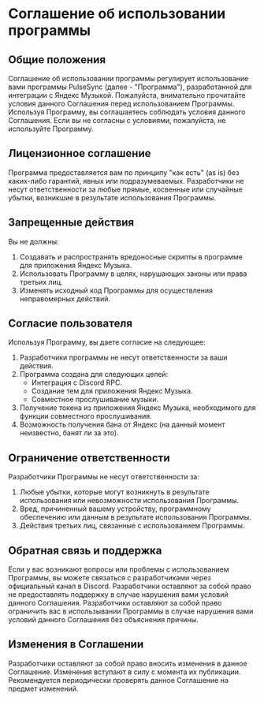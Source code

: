 # Соглашение об использовании программы

## Общие положения

Соглашение об использовании программы регулирует использование вами программы PulseSync (далее - "Программа"), разработанной для интеграции с Яндекс Музыкой. Пожалуйста, внимательно прочитайте условия данного Соглашения перед использованием Программы. Используя Программу, вы соглашаетесь соблюдать условия данного Соглашения. Если вы не согласны с условиями, пожалуйста, не используйте Программу.

## Лицензионное соглашение

Программа предоставляется вам по принципу "как есть" (as is) без каких-либо гарантий, явных или подразумеваемых. Разработчики не несут ответственности за любые прямые, косвенные или случайные убытки, возникшие в результате использования Программы.

## Запрещенные действия

Вы не должны:

1. Создавать и распространять вредоносные скрипты в программе для приложения Яндекс Музыка.
2. Использовать Программу в целях, нарушающих законы или права третьих лиц.
3. Изменять исходный код Программы для осуществления неправомерных действий.

## Согласие пользователя

Используя Программу, вы даете согласие на следующее:

1. Разработчики программы не несут ответственности за ваши действия.
2. Программа создана для следующих целей:
    - Интеграция с Discord RPC.
    - Создание тем для приложения Яндекс Музыка.
    - Совместное прослушивание музыки.
3. Получение токена из приложения Яндекс Музыка, необходимого для функции совместного прослушивания.
4. Возможность получения бана от Яндекс (на данный момент неизвестно, банят ли за это).

## Ограничение ответственности

Разработчики Программы не несут ответственности за:

1. Любые убытки, которые могут возникнуть в результате использования или невозможности использования Программы.
2. Вред, причиненный вашему устройству, программному обеспечению или данным в результате использования Программы.
3. Действия третьих лиц, связанные с использованием Программы.

## Обратная связь и поддержка

Если у вас возникают вопросы или проблемы с использованием Программы, вы можете связаться с разработчиками через официальный канал в Discord. Разработчики оставляют за собой право не предоставлять поддержку в случае нарушения вами условий данного Соглашения. Разработчики оставляют за собой право ограничить вас в использывании Программы в случае нарушения вами условий данного Соглашения без объяснения причины.

## Изменения в Соглашении

Разработчики оставляют за собой право вносить изменения в данное Соглашение. Изменения вступают в силу с момента их публикации. Рекомендуется периодически проверять данное Соглашение на предмет изменений.
